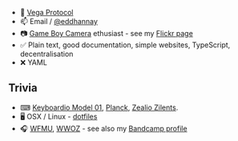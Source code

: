 - 🔭 [Vega Protocol](https://vega.xyz) 
- 📫 Email / [@eddhannay](https://twitter.com/eddhannay)
- 📷 [Game Boy Camera](https://en.wikipedia.org/wiki/Game_Boy_Camera) ethusiast - see my [Flickr page](https://www.flickr.com/photos/eddhannay/)
- ✅ Plain text, good documentation, simple websites, TypeScript, decentralisation
- ❌ YAML

## Trivia
- ⌨ [Keyboardio Model 01](https://shop.keyboard.io/products/model-01-keyboard?variant=30996744405065), [Planck](https://olkb.com/collections/planck), [Zealio Zilents](https://zealpc.net/products/zilents). 
- 🖥️ OSX / Linux - [dotfiles](https://github.com/edd/dotfiles/)
- 🎧 [WFMU](https://wfmu.org), [WWOZ](https://www.wwoz.org) - see also my [Bandcamp profile](https://bandcamp.com/edd/)

